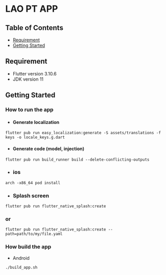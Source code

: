 # LAO PT APP

## Table of Contents

- [Requirement](#requirdment)
- [Getting Started](#getting_started)


## Requirement <a name = "requirdment"></a>
- Flutter version 3.10.6
- JDK version 11

## Getting Started <a name = "getting_started"></a>

### How to run the app

- #### Generate localization <img src="https://raw.githubusercontent.com/FortAwesome/Font-Awesome/6.x/svgs/solid/language.svg" width="20" height="15">
```
flutter pub run easy_localization:generate -S assets/translations -f keys -o locale_keys.g.dart
```
- #### Generate code (model, injection)
```
flutter pub run build_runner build --delete-conflicting-outputs
```

- ### ios
```
arch -x86_64 pod install
```

- ### Splash screen
```
flutter pub run flutter_native_splash:create
```
### or
```
flutter pub run flutter_native_splash:create --path=path/to/my/file.yaml
```
### How build the app
- Android
```
./build_app.sh
```